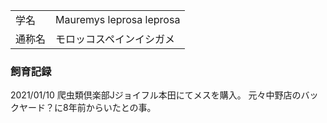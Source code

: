 ---
---

|||
|:-|:-|
| 学名 | Mauremys leprosa leprosa |
| 通称名 | モロッコスペインイシガメ |

### 飼育記録

2021/01/10
爬虫類倶楽部Jジョイフル本田にてメスを購入。
元々中野店のバックヤード？に8年前からいたとの事。
